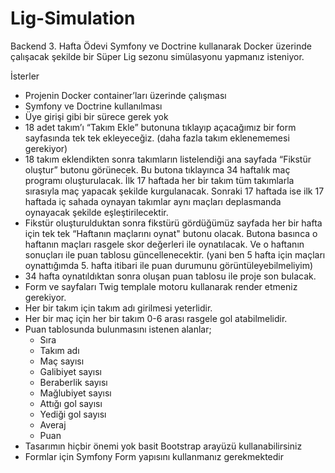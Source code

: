 # Lig-Simulation
Backend 3. Hafta Ödevi
Symfony ve Doctrine kullanarak Docker üzerinde çalışacak şekilde bir Süper Lig sezonu simülasyonu yapmanız isteniyor.

İsterler
- Projenin Docker container’ları üzerinde çalışması
- Symfony ve Doctrine kullanılması
- Üye girişi gibi bir sürece gerek yok
- 18 adet takım’ı “Takım Ekle” butonuna tıklayıp açacağımız bir form sayfasında tek tek ekleyeceğiz. (daha fazla takım eklenememesi gerekiyor)
- 18 takım eklendikten sonra takımların listelendiği ana sayfada “Fikstür oluştur” butonu görünecek. Bu butona tıklayınca 34 haftalık maç programı oluşturulacak. İlk 17 haftada her bir takım tüm takımlarla sırasıyla maç yapacak şekilde kurgulanacak. Sonraki 17 haftada ise ilk 17 haftada iç sahada oynayan takımlar aynı maçları deplasmanda oynayacak şekilde eşleştirilecektir.
- Fikstür oluşturulduktan sonra fikstürü gördüğümüz sayfada her bir hafta için tek tek “Haftanın maçlarını oynat" butonu olacak. Butona basınca o haftanın maçları rasgele skor değerleri ile oynatılacak. Ve o haftanın sonuçları ile puan tablosu güncellenecektir. (yani ben 5 hafta için maçları oynattığımda 5. hafta itibari ile puan durumunu görüntüleyebilmeliyim)
- 34 hafta oynatıldıktan sonra oluşan puan tablosu ile proje son bulacak.
- Form ve sayfaları Twig templale motoru kullanarak render etmeniz gerekiyor.
- Her bir takım için takım adı girilmesi yeterlidir.
- Her bir maç için her bir takım 0-6 arası rasgele gol atabilmelidir.
- Puan tablosunda bulunmasını istenen alanlar;
    - Sıra
    - Takım adı
    - Maç sayısı
    - Galibiyet sayısı
    - Beraberlik sayısı
    - Mağlubiyet sayısı
    - Attığı gol sayısı
    - Yediği gol sayısı
    - Averaj
    - Puan
- Tasarımın hiçbir önemi yok basit Bootstrap arayüzü kullanabilirsiniz
- Formlar için Symfony Form yapısını kullanmanız gerekmektedir
